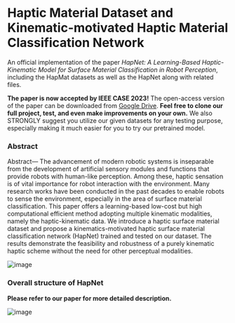 # Haptic Material Dataset and Kinematic-motivated Haptic Material Classification Network
An official implementation of the paper _HapNet: A Learning-Based Haptic-Kinematic Model for Surface Material Classification in Robot Perception_, including the HapMat datasets as well as the HapNet along with related files. 

**The paper is now accepted by IEEE CASE 2023!** The open-access version of the paper can be downloaded from [Google Drive](https://drive.google.com/file/d/1221HU043OiFagdT_EtBUv9MBsV-KjA7t/view?usp=sharing). **Feel free to clone our full project, test, and even make improvements on your own.** We also STRONGLY suggest you utilize our given datasets for any testing purpose, especially making it much easier for you to try our pretrained model.

### Abstract
Abstract— The advancement of modern robotic systems is inseparable from the development of artificial sensory modules and functions that provide robots with human-like perception. Among these, haptic sensation is of vital importance for robot interaction with the environment. Many research works have been conducted in the past decades to enable robots to sense the environment, especially in the area of surface material classification. This paper offers a learning-based low-cost but high computational efficient method adopting multiple kinematic modalities, namely the haptic-kinematic data. We introduce a haptic surface material dataset and propose a kinematics-motivated haptic surface material classification network (HapNet) trained and tested on our dataset. The results demonstrate the feasibility and robustness of a purely kinematic haptic scheme without the need for other perceptual modalities.

![image](https://github.com/henryyantq/haptic-kinematics/assets/20149275/5e1b5fc4-1b5d-4130-baa6-f13e0e973492)

### Overall structure of HapNet
**Please refer to our paper for more detailed description.**

![image](https://github.com/henryyantq/haptic-kinematics/assets/20149275/e1944de4-6c9f-49c5-93c2-dd7b0e33fbf9)


